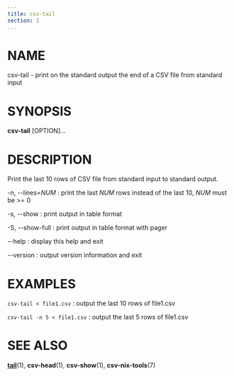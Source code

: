 ```yaml
---
title: csv-tail
section: 1
...
```


# NAME #

csv-tail - print on the standard output the end of a CSV file from standard input

# SYNOPSIS #

**csv-tail** [OPTION]...

# DESCRIPTION #

Print the last 10 rows of CSV file from standard input to standard output.

-n, \--lines=*NUM*
:   print the last *NUM* rows instead of the last 10, *NUM* must be >= 0

-s, \--show
:   print output in table format

-S, \--show-full
:   print output in table format with pager

\--help
:   display this help and exit

\--version
:   output version information and exit

# EXAMPLES #

`csv-tail < file1.csv`
:   output the last 10 rows of file1.csv

`csv-tail -n 5 < file1.csv`
:   output the last 5 rows of file1.csv

# SEE ALSO #

**[tail](http://man7.org/linux/man-pages/man1/tail.1.html)**(1),
**csv-head**(1), **csv-show**(1), **csv-nix-tools**(7)
